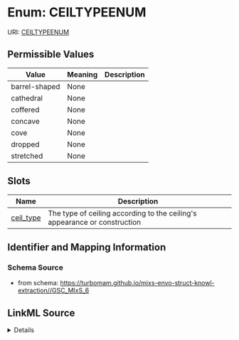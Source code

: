 # Enum: CEILTYPEENUM



URI: [CEILTYPEENUM](CEILTYPEENUM)

## Permissible Values

| Value | Meaning | Description |
| --- | --- | --- |
| barrel-shaped | None |  |
| cathedral | None |  |
| coffered | None |  |
| concave | None |  |
| cove | None |  |
| dropped | None |  |
| stretched | None |  |




## Slots

| Name | Description |
| ---  | --- |
| [ceil_type](ceil_type.md) | The type of ceiling according to the ceiling's appearance or construction |






## Identifier and Mapping Information







### Schema Source


* from schema: https://turbomam.github.io/mixs-envo-struct-knowl-extraction//GSC_MIxS_6




## LinkML Source

<details>
```yaml
name: CEIL_TYPE_ENUM
from_schema: https://turbomam.github.io/mixs-envo-struct-knowl-extraction//GSC_MIxS_6
rank: 1000
permissible_values:
  barrel-shaped:
    text: barrel-shaped
  cathedral:
    text: cathedral
  coffered:
    text: coffered
  concave:
    text: concave
  cove:
    text: cove
  dropped:
    text: dropped
  stretched:
    text: stretched

```
</details>
